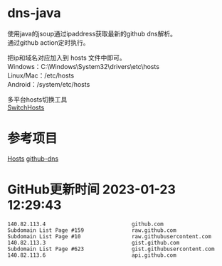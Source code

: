 # dns-java

使用java的jsoup通过ipaddress获取最新的github dns解析。  
通过github action定时执行。

把ip和域名对应加入到 hosts 文件中即可。  
Windows：C:\Windows\System32\drivers\etc\hosts  
Linux/Mac：/etc/hosts  
Android：/system/etc/hosts  

多平台hosts切换工具  
[SwitchHosts](https://github.com/oldj/SwitchHosts)

# 参考项目

[Hosts](https://github.com/JohyC/Hosts)
[github-dns](https://gitee.com/AutismSuperman/github-dns)

# GitHub更新时间 2023-01-23 12:29:43
```
140.82.113.4                           github.com
Subdomain List Page #159               raw.github.com
Subdomain List Page #10                raw.githubusercontent.com
140.82.113.3                           gist.github.com
Subdomain List Page #623               gist.githubusercontent.com
140.82.113.6                           api.github.com
```